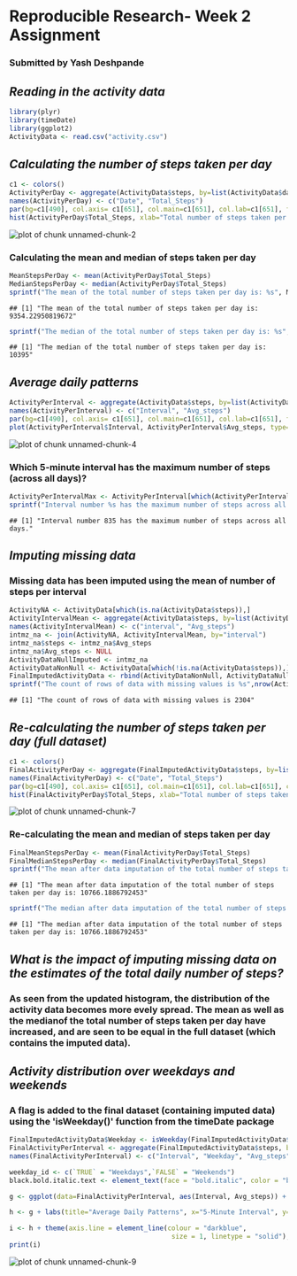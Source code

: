 Reproducible Research- Week 2 Assignment
===========================================
### Submitted by Yash Deshpande

## *Reading in the activity data*


```r
library(plyr)
library(timeDate)
library(ggplot2)
ActivityData <- read.csv("activity.csv")
```

## *Calculating the number of steps taken per day*

```r
c1 <- colors()
ActivityPerDay <- aggregate(ActivityData$steps, by=list(ActivityData$date), FUN=sum, na.rm=TRUE)
names(ActivityPerDay) <- c("Date", "Total_Steps")
par(bg=c1[490], col.axis= c1[651], col.main=c1[651], col.lab=c1[651], fg=c1[651], lwd=3)
hist(ActivityPerDay$Total_Steps, xlab="Total number of steps taken per day", ylab="Frequency", main="Histogram- Total Number of Steps Taken per Day")
```

![plot of chunk unnamed-chunk-2](figure/unnamed-chunk-2-1.png)

### Calculating the mean and median of steps taken per day

```r
MeanStepsPerDay <- mean(ActivityPerDay$Total_Steps)
MedianStepsPerDay <- median(ActivityPerDay$Total_Steps)
sprintf("The mean of the total number of steps taken per day is: %s", MeanStepsPerDay)
```

```
## [1] "The mean of the total number of steps taken per day is: 9354.22950819672"
```

```r
sprintf("The median of the total number of steps taken per day is: %s", MedianStepsPerDay)
```

```
## [1] "The median of the total number of steps taken per day is: 10395"
```

## *Average daily patterns*

```r
ActivityPerInterval <- aggregate(ActivityData$steps, by=list(ActivityData$interval), FUN=mean, na.rm=TRUE)
names(ActivityPerInterval) <- c("Interval", "Avg_steps")
par(bg=c1[490], col.axis= c1[651], col.main=c1[651], col.lab=c1[651], fg=c1[651], lwd=3)
plot(ActivityPerInterval$Interval, ActivityPerInterval$Avg_steps, type='l', xlab="5-Minute Interval", ylab="Average number of steps per interval", main="Average Daily Patterns")
```

![plot of chunk unnamed-chunk-4](figure/unnamed-chunk-4-1.png)

### Which 5-minute interval has the maximum number of steps (across all days)?

```r
ActivityPerIntervalMax <- ActivityPerInterval[which(ActivityPerInterval$Avg_steps==max(ActivityPerInterval$Avg_steps)),]
sprintf("Interval number %s has the maximum number of steps across all days.", ActivityPerIntervalMax$Interval)
```

```
## [1] "Interval number 835 has the maximum number of steps across all days."
```

## *Imputing missing data*

### Missing data has been imputed using the mean of number of steps per interval

```r
ActivityNA <- ActivityData[which(is.na(ActivityData$steps)),]
ActivityIntervalMean <- aggregate(ActivityData$steps, by=list(ActivityData$interval), FUN=mean, na.rm=TRUE)
names(ActivityIntervalMean) <- c("interval", "Avg_steps")
intmz_na <- join(ActivityNA, ActivityIntervalMean, by="interval")
intmz_na$steps <- intmz_na$Avg_steps
intmz_na$Avg_steps <- NULL
ActivityDataNullImputed <- intmz_na
ActivityDataNonNull <- ActivityData[which(!is.na(ActivityData$steps)),]
FinalImputedActivityData <- rbind(ActivityDataNonNull, ActivityDataNullImputed)
sprintf("The count of rows of data with missing values is %s",nrow(ActivityNA))
```

```
## [1] "The count of rows of data with missing values is 2304"
```

## *Re-calculating the number of steps taken per day (full dataset)*

```r
c1 <- colors()
FinalActivityPerDay <- aggregate(FinalImputedActivityData$steps, by=list(FinalImputedActivityData$date), FUN=sum, na.rm=TRUE)
names(FinalActivityPerDay) <- c("Date", "Total_Steps")
par(bg=c1[490], col.axis= c1[651], col.main=c1[651], col.lab=c1[651], col.sub=c1[651], fg=c1[651], lwd=3, cex.sub=0.8)
hist(FinalActivityPerDay$Total_Steps, xlab="Total number of steps taken per day", ylab="Frequency", main="Histogram- Total Number of Steps Taken per Day", sub="(Data Includes Imputed Information)")
```

![plot of chunk unnamed-chunk-7](figure/unnamed-chunk-7-1.png)

### Re-calculating the mean and median of steps taken per day

```r
FinalMeanStepsPerDay <- mean(FinalActivityPerDay$Total_Steps)
FinalMedianStepsPerDay <- median(FinalActivityPerDay$Total_Steps)
sprintf("The mean after data imputation of the total number of steps taken per day is: %s", FinalMeanStepsPerDay)
```

```
## [1] "The mean after data imputation of the total number of steps taken per day is: 10766.1886792453"
```

```r
sprintf("The median after data imputation of the total number of steps taken per day is: %s", FinalMedianStepsPerDay)
```

```
## [1] "The median after data imputation of the total number of steps taken per day is: 10766.1886792453"
```

## *What is the impact of imputing missing data on the estimates of the total daily number of steps?*

### As seen from the updated histogram, the distribution of the activity data becomes more evely spread. The mean as well as the medianof the total number of steps taken per day have increased, and are seen to be equal in the full dataset (which contains the imputed data).

## *Activity distribution over weekdays and weekends*

### A flag is added to the final dataset (containing imputed data) using the 'isWeekday()' function from the timeDate package


```r
FinalImputedActivityData$Weekday <- isWeekday(FinalImputedActivityData$date)
FinalActivityPerInterval <- aggregate(FinalImputedActivityData$steps, by=list(FinalImputedActivityData$interval, FinalImputedActivityData$Weekday), FUN=mean)
names(FinalActivityPerInterval) <- c("Interval", "Weekday", "Avg_steps")

weekday_id <- c(`TRUE` = "Weekdays",`FALSE` = "Weekends")
black.bold.italic.text <- element_text(face = "bold.italic", color = "black")

g <- ggplot(data=FinalActivityPerInterval, aes(Interval, Avg_steps)) + geom_line(size=1.2, col=c1[651]) + facet_grid(Weekday~., labeller=as_labeller(weekday_id))

h <- g + labs(title="Average Daily Patterns", x="5-Minute Interval", y="Average number of steps per interval")

i <- h + theme(axis.line = element_line(colour = "darkblue", 
                                         size = 1, linetype = "solid"), panel.background = element_rect(c1[490]),  axis.title=black.bold.italic.text, title=black.bold.italic.text, plot.title = element_text(hjust = 0.5))
print(i)
```

![plot of chunk unnamed-chunk-9](figure/unnamed-chunk-9-1.png)
